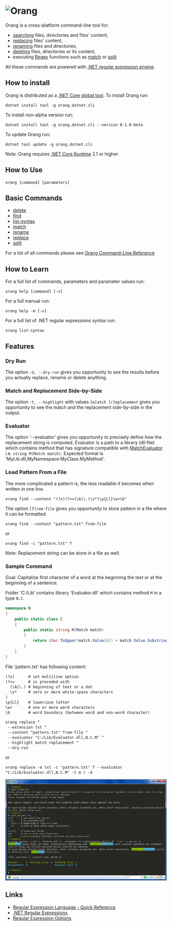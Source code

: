 # Orang <img align="left" src="http://pihrt.net/images/orang.png">

Orang is a cross-platform command-line tool for:

* [searching](docs/cli/find-command.md) files, directories and files' content,
* [replacing](docs/cli/replace-command.md) files' content,
* [renaming](docs/cli/rename-command.md) files and directories,
* [deleting](docs/cli/delete-command.md) files, directories or its content,
* executing [Regex](https://docs.microsoft.com/cs-cz/dotnet/api/system.text.regularexpressions.regex?view=netcore-2.2) functions such as [match](docs/cli/match-command.md) or [split](docs/cli/split-command.md)

All these commands are powered with [.NET regular expression engine](https://docs.microsoft.com/en-us/dotnet/standard/base-types/regular-expressions).

## How to install

Orang is distributed as a [.NET Core global tool](https://docs.microsoft.com/en-us/dotnet/core/tools/global-tools). To install Orang run:

```
dotnet install tool -g orang.dotnet.cli
```

To install non-alpha version run:

```
dotnet install tool -g orang.dotnet.cli --version 0.1.0-beta
```

To update Orang run:

```
dotnet tool update -g orang.dotnet.cli
```

Note: Orang requires [.NET Core Runtime](https://dotnet.microsoft.com/download) 2.1 or higher.

## How to Use

```
orang [command] [parameters]
```

## Basic Commands

* [delete](docs/cli/delete-command.md)
* [find](docs/cli/find-command.md)
* [list-syntax](docs/cli/list-syntax-command.md)
* [match](docs/cli/match-command.md)
* [rename](docs/cli/rename-command.md)
* [replace](docs/cli/replace-command.md)
* [split](docs/cli/split-command.md)

For a list of all commands please see [Orang Command-Line Reference](docs/cli/README.md)

## How to Learn

For a full list of commands, parameters and parameter values run:

```
orang help [command] [-v]
```

For a full manual run:

```
orang help -m [-v]
```

For a full list of .NET regular expressions syntax run:

```
orang list-syntax
```

## Features

### Dry Run

The option `-d, --dry-run` gives you opportunity to see the results before you actually replace, rename or delete anything.

### Match and Replacement Side-by-Side

The option `-t, --highlight` with values `[m]atch [r]eplacement` gives you opportunity to see the match and the replacement side-by-side in the output.

### Evaluator

The option '--evaluator' gives you opportunity to precisely define how the replacement string is computed.
Evaluator is a path to a library (dll file) which contains method that has signature compatible with [MatchEvaluator](https://docs.microsoft.com/en-us/dotnet/api/system.text.regularexpressions.matchevaluator) i.e. `string M(Match match)`.
Expected format is 'MyLib.dll,MyNamespace.MyClass.MyMethod'.

### Load Pattern From a File

The more complicated a pattern is, the less readable it becomes when written in one line.

```
orang find --content "(?x)(?<=(\A|\.)\s*)\p{Ll}\w+\b"
```

The option `[f]rom-file` gives you opportunity to store pattern in a file where it can be formatted.

```
orang find --content "pattern.txt" from-file
```
or
```
orang find -c "pattern.txt" f
```

Note: Replacement string can be store in a file as well.

### Sample Command

Goal: Capitalize first character of a word at the beginning the text or at the beginning of a sentence.

Folder 'C:/Lib' contains library 'Evaluator.dll' which contains method `M` in a type `N.C`.

```csharp
namespace N
{
    public static class C
    {
        public static string M(Match match)
        {
            return char.ToUpper(match.Value[0]) + match.Value.Substring(1);
        }
    }
}
```

File 'pattern.txt' has following content:

```
(?x)      # set multiline option
(?<=      # is preceded with
  (\A|\.) # beginning of text or a dot
  \s*     # zero or more white-space characters
)
\p{Ll}    # lowercase letter
\w+       # one or more word characters
\b        # word boundary (between word and non-word character)
```

```
orang replace ^
 --extension txt ^
 --content "pattern.txt" from-file ^
 --evaluator "C:/Lib/Evaluator.dll,N.C.M" ^
 --highlight match replacement ^
 --dry-run
```
or
```
orang replace -e txt -c "pattern.txt" f --evaluator "C:/Lib/Evaluator.dll,N.C.M" -t m r -d
```

![Capitalize first character in a sentence](/images/CapitalizeFirstCharInSentence.png)

## Links

* [Regular Expression Language - Quick Reference](https://docs.microsoft.com/en-us/dotnet/standard/base-types/regular-expression-language-quick-reference)
* [.NET Regular Expressions](https://docs.microsoft.com/en-us/dotnet/standard/base-types/regular-expressions)
* [Regular Expression Options](https://docs.microsoft.com/en-us/dotnet/standard/base-types/regular-expression-options)
